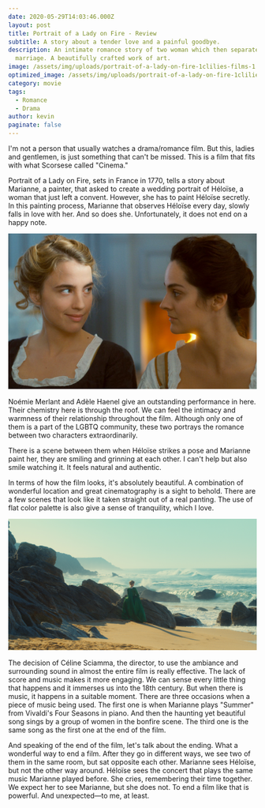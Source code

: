 ```yaml
---
date: 2020-05-29T14:03:46.000Z
layout: post
title: Portrait of a Lady on Fire - Review
subtitle: A story about a tender love and a painful goodbye.
description: An intimate romance story of two woman which then separated by
  marriage. A beautifully crafted work of art.
image: /assets/img/uploads/portrait-of-a-lady-on-fire-1clilies-films-1.jpg?nf_resize=fit&w=760&h=399
optimized_image: /assets/img/uploads/portrait-of-a-lady-on-fire-1clilies-films-1.jpg?nf_resize=fit&w=380&h=200
category: movie
tags:
  - Romance
  - Drama
author: kevin
paginate: false
---
```

I'm not a person that usually watches a drama/romance film. But this, ladies and gentlemen, is just something that can't be missed. This is a film that fits with what Scorsese called "Cinema."

Portrait of a Lady on Fire, sets in France in 1770, tells a story about Marianne, a painter, that asked to create a wedding portrait of Héloïse, a woman that just left a convent. However, she has to paint Héloïse secretly. In this painting process, Marianne that observes Héloïse every day, slowly falls in love with her. And so does she. Unfortunately, it does not end on a happy note.

![Noémie Merlant and Adèle Haenel](/assets/img/uploads/potrait-of-a-lady-on-fire-poster-cropped.png "Electrifying chemistry and performance by them")

Noémie Merlant and Adèle Haenel give an outstanding performance in here. Their chemistry here is through the roof. We can feel the intimacy and warmness of their relationship throughout the film. Although only one of them is a part of the LGBTQ community, these two portrays the romance between two characters extraordinarily.

There is a scene between them when Héloïse strikes a pose and Marianne paint her, they are smiling and grinning at each other. I can't help but also smile watching it. It feels natural and authentic.

In terms of how the film looks, it's absolutely beautiful. A combination of wonderful location and great cinematography is a sight to behold. There are a few scenes that look like it taken straight out of a real panting. The use of flat color palette is also give a sense of tranquility, which I love.

![A beautiful painting-like frame](/assets/img/uploads/portrait-of-a-lady-on-fire-4clilies-films.jpg)

The decision of Céline Sciamma, the director, to use the ambiance and surrounding sound in almost the entire film is really effective. The lack of score and music makes it more engaging. We can sense every little thing that happens and it immerses us into the 18th century. But when there is music, it happens in a suitable moment. There are three occasions when a piece of music being used. The first one is when Marianne plays "Summer" from Vivaldi's Four Seasons in piano. And then the haunting yet beautiful song sings by a group of women in the bonfire scene. The third one is the same song as the first one at the end of the film.

And speaking of the end of the film, let's talk about the ending. What a wonderful way to end a film. After they go in different ways, we see two of them in the same room, but sat opposite each other. Marianne sees Héloïse, but not the other way around. Héloïse sees the concert that plays the same music Marianne played before. She cries, remembering their time together. We expect her to see Marianne, but she does not. To end a film like that is powerful. And unexpected—to me, at least.
